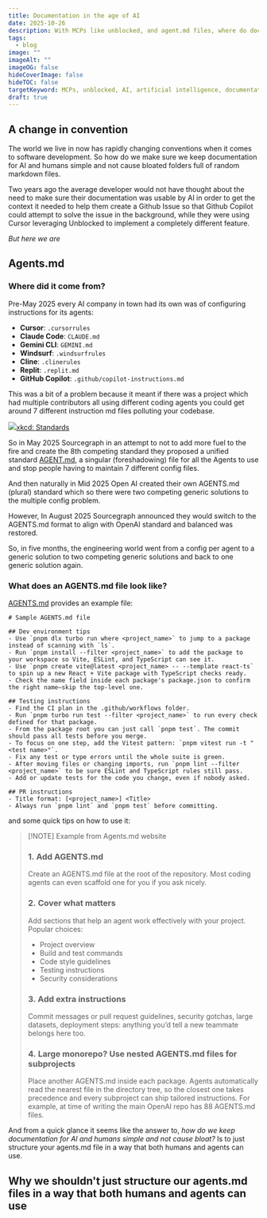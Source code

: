 ```yaml
---
title: Documentation in the age of AI
date: 2025-10-26
description: With MCPs like unblocked, and agent.md files, where do docs for us humans come in?
tags:
  - blog
image: ""
imageAlt: ""
imageOG: false
hideCoverImage: false
hideTOC: false
targetKeyword: MCPs, unblocked, AI, artificial intelligence, documentation
draft: true
---
```

## A change in convention
The world we live in now has rapidly changing conventions when it comes to software development. So how do we make sure we keep documentation for AI and humans simple and not cause bloated folders full of random markdown files.

Two years ago the average developer would not have thought about the need to make sure their documentation was usable by AI in order to get the context it needed to help them create a Github Issue so that Github Copilot could attempt to solve the issue in the background, while they were using Cursor leveraging Unblocked to implement a completely different feature.

_But here we are_

## Agents.md
### Where did it come from?
Pre-May 2025 every AI company in town had its own was of configuring instructions for its agents:

- **Cursor**: `.cursorrules`
- **Claude Code**: `CLAUDE.md`
- **Gemini CLI**: `GEMINI.md`
- **Windsurf**: `.windsurfrules`
- **Cline**: `.clinerules`
- **Replit**: `.replit.md`
- **GitHub Copilot**: `.github/copilot-instructions.md`

This was a bit of a problem because it meant if there was a project which had multiple contributors all using different coding agents you could get around 7 different instruction md files polluting your codebase. 

<img src="https://imgs.xkcd.com/comics/standards.png">[xkcd: Standards](https://xkcd.com/927/)

So in May 2025 Sourcegraph in an attempt to not to add more fuel to the fire and create the 8th competing standard they proposed a unified standard [AGENT.md](https://ampcode.com/news/AGENT.md), a singular (foreshadowing) file for all the Agents to use and stop people having to maintain 7 different config files.

And then naturally in Mid 2025 Open AI created their own AGENTS.md (plural) standard which so there were two competing generic solutions to the multiple config problem.

However, In August 2025 Sourcegraph announced they would switch to the AGENTS.md format to align with OpenAI standard and balanced was restored.

So, in five months, the engineering world went from a config per agent to a generic solution to two competing generic solutions and back to one generic solution again. 

### What does an AGENTS.md file look like?
[AGENTS.md](https://agents.md/#examples) provides an example file:
```
# Sample AGENTS.md file

## Dev environment tips
- Use `pnpm dlx turbo run where <project_name>` to jump to a package instead of scanning with `ls`.
- Run `pnpm install --filter <project_name>` to add the package to your workspace so Vite, ESLint, and TypeScript can see it.
- Use `pnpm create vite@latest <project_name> -- --template react-ts` to spin up a new React + Vite package with TypeScript checks ready.
- Check the name field inside each package's package.json to confirm the right name—skip the top-level one.

## Testing instructions
- Find the CI plan in the .github/workflows folder.
- Run `pnpm turbo run test --filter <project_name>` to run every check defined for that package.
- From the package root you can just call `pnpm test`. The commit should pass all tests before you merge.
- To focus on one step, add the Vitest pattern: `pnpm vitest run -t "<test name>"`.
- Fix any test or type errors until the whole suite is green.
- After moving files or changing imports, run `pnpm lint --filter <project_name>` to be sure ESLint and TypeScript rules still pass.
- Add or update tests for the code you change, even if nobody asked.

## PR instructions
- Title format: [<project_name>] <Title>
- Always run `pnpm lint` and `pnpm test` before committing.
```

and some quick tips on how to use it:

> [!NOTE] Example from Agents.md website
> ### 1. Add AGENTS.md
> Create an AGENTS.md file at the root of the repository. Most coding agents can even scaffold one for you if you ask nicely.
> ### 2. Cover what matters
> Add sections that help an agent work effectively with your project. Popular choices:
> - Project overview
> - Build and test commands
> - Code style guidelines
> - Testing instructions
> - Security considerations
> ### 3. Add extra instructions
> Commit messages or pull request guidelines, security gotchas, large datasets, deployment steps: anything you’d tell a new teammate belongs here too.
> ### 4. Large monorepo? Use nested AGENTS.md files for subprojects
> Place another AGENTS.md inside each package. Agents automatically read the nearest file in the directory tree, so the closest one takes precedence and every subproject can ship tailored instructions. For example, at time of writing the main OpenAI repo has 88 AGENTS.md files.

And from a quick glance it seems like the answer to, _how do we keep documentation for AI and humans simple and not cause bloat?_ Is to just structure your agents.md file in a way that both humans and agents can use.

## Why we shouldn't just structure our agents.md files in a way that both humans and agents can use

